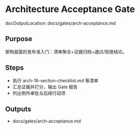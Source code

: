 # Architecture Acceptance Gate

docOutputLocation: docs/gates/arch-acceptance.md

## Purpose

架构层面的发布准入门：清单聚合+证据归档+通过/拒绝结论。

## Steps

- 执行 arch-16-section-checklist.md 等清单
- 汇总证据并打分，输出 Gate 报告
- 列出例外审批与后续行动项

## Outputs

- docs/gates/arch-acceptance.md

